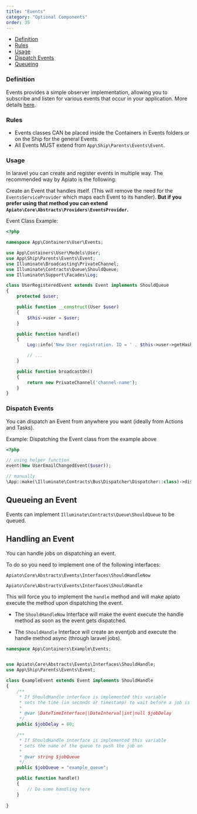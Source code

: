 ```yaml
---
title: "Events"
category: "Optional Components"
order: 35
---
```


- [Definition](#definition)
- [Rules](#rules)
- [Usage](#usage)
- [Dispatch Events](#dispatch-events)
- [Queueing](#Queueing)

<a name="definition"></a>

### Definition

Events provides a simple observer implementation, allowing you to subscribe and listen for various events that occur in your application. More details [here](https://laravel.com/docs/events).

<a name="rules"></a>

### Rules

- Events classes CAN be placed inside the Containers in Events folders or on the Ship for the general Events.
- All Events MUST extend from `App\Ship\Parents\Events\Event`.

<a name="usage"></a>

### Usage

In laravel you can create and register events in multiple way. The recommended way by Apiato is the following:

Create an Event that handles itself. (This will remove the need for the `EventsServiceProvider` which maps each Event to its handler).
**But if you prefer using that method you can extend `Apiato\Core\Abstracts\Providers\EventsProvider`.**

Event Class Example:

```php
<?php

namespace App\Containers\User\Events;

use App\Containers\User\Models\User;
use App\Ship\Parents\Events\Event;
use Illuminate\Broadcasting\PrivateChannel;
use Illuminate\Contracts\Queue\ShouldQueue;
use Illuminate\Support\Facades\Log;

class UserRegisteredEvent extends Event implements ShouldQueue
{
    protected $user;

    public function __construct(User $user)
    {
        $this->user = $user;
    }

    public function handle()
    {
        Log::info('New User registration. ID = ' . $this->user->getHashedKey() . ' | Email = ' . $this->user->email . '.');

        // ...
    }

    public function broadcastOn()
    {
        return new PrivateChannel('channel-name');
    }
}
```


<a name="dispatch-events"></a>

### Dispatch Events

You can dispatch an Event from anywhere you want (ideally from Actions and Tasks).

Example: Dispatching the Event class from the example above
```php
<?php

// using helper function
event(New UserEmailChangedEvent($user));

// manually
\App::make(\Illuminate\Contracts\Bus\Dispatcher\Dispatcher::class)->dispatch(New UserEmailChangedEvent($user));
```

<a name="Queueing"></a>
## Queueing an Event

Events can implement `Illuminate\Contracts\Queue\ShouldQueue` to be queued.

## Handling an Event
You can handle jobs on dispatching an event.

To do so you need to implement one of the following interfaces:

`Apiato\Core\Abstracts\Events\Interfaces\ShouldHandleNow`

`Apiato\Core\Abstracts\Events\Interfaces\ShouldHandle`

This will force you to implement the `handle` method and will make apiato execute the method upon dispatching the event.

- The `ShouldHandleNow` Interface will make the event execute the handle method as soon as the event gets dispatched.

- The `ShouldHandle` Interface will create an eventjob and execute the handle method async (through laravel jobs).
    
    
```php
namespace App\Containers\Example\Events;


use Apiato\Core\Abstracts\Events\Interfaces\ShouldHandle;
use App\Ship\Parents\Events\Event;

class ExampleEvent extends Event implements ShouldHandle
{
    /**
     * If ShouldHandle interface is implemented this variable
     * sets the time (in seconds or timestamp) to wait before a job is executed
     *
     * @var \DateTimeInterface|\DateInterval|int|null $jobDelay
     */
    public $jobDelay = 60;

    /**
     * If ShouldHandle interface is implemented this variable
     * sets the name of the queue to push the job on
     *
     * @var string $jobQueue
     */
    public $jobQueue = "example_queue";

    public function handle()
    {
        // Do some handling here
    }
    
}
```
